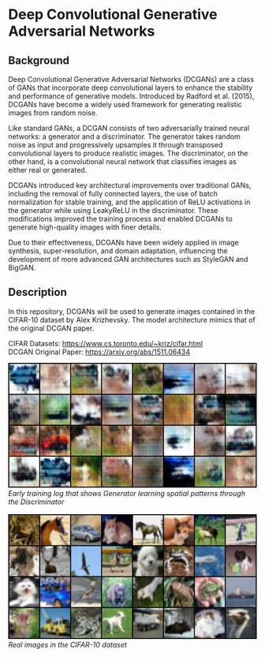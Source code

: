 # Deep Convolutional Generative Adversarial Networks

## Background

Deep Convolutional Generative Adversarial Networks (DCGANs) are a class of GANs that incorporate deep convolutional layers to enhance the stability and performance of generative models. Introduced by Radford et al. (2015), DCGANs have become a widely used framework for generating realistic images from random noise.

Like standard GANs, a DCGAN consists of two adversarially trained neural networks: a generator and a discriminator. The generator takes random noise as input and progressively upsamples it through transposed convolutional layers to produce realistic images. The discriminator, on the other hand, is a convolutional neural network that classifies images as either real or generated. 

DCGANs introduced key architectural improvements over traditional GANs, including the removal of fully connected layers, the use of batch normalization for stable training, and the application of ReLU activations in the generator while using LeakyReLU in the discriminator. These modifications improved the training process and enabled DCGANs to generate high-quality images with finer details. 

Due to their effectiveness, DCGANs have been widely applied in image synthesis, super-resolution, and domain adaptation, influencing the development of more advanced GAN architectures such as StyleGAN and BigGAN.

## Description

In this repository, DCGANs will be used to generate images contained in the CIFAR-10 dataset by Alex Krizhevsky. The model architecture mimics that of the original DCGAN paper.

CIFAR Datasets: https://www.cs.toronto.edu/~kriz/cifar.html \
DCGAN Original Paper: https://arxiv.org/abs/1511.06434

![alt text](https://github.com/markhywang/dcgan-cifar/blob/master/assets/generated-images.png)
*Early training log that shows Generator learning spatial patterns through the Discriminator*
\
\
![alt text](https://github.com/markhywang/dcgan-cifar/blob/master/assets/real-images.png)
*Real images in the CIFAR-10 dataset*